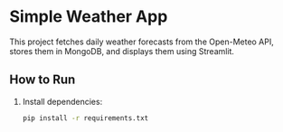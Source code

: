 # Simple Weather App

This project fetches daily weather forecasts from the Open-Meteo API,
stores them in MongoDB, and displays them using Streamlit.

## How to Run

1. Install dependencies:
   ```bash
   pip install -r requirements.txt